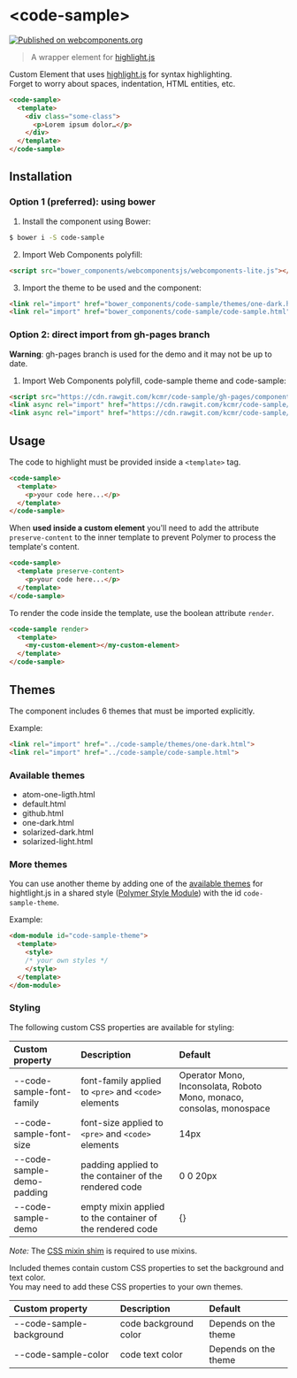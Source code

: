 # &lt;code-sample&gt;
[![Published on webcomponents.org](https://img.shields.io/badge/webcomponents.org-published-blue.svg?style=flat-square)](https://www.webcomponents.org/element/kcmr/code-sample)

> A wrapper element for [highlight.js](https://highlightjs.org/)

Custom Element that uses [highlight.js](https://highlightjs.org/) for syntax highlighting.   
Forget to worry about spaces, indentation, HTML entities, etc.

<!---
```html
<custom-element-demo>
  <template>
    <script src="../webcomponentsjs/webcomponents-lite.js"></script>
    <link rel="import" href="themes/one-dark.html">
    <link rel="import" href="code-sample.html">
    <next-code-block></next-code-block>
  </template>
</custom-element-demo>
```
-->
```html
<code-sample>
  <template>
    <div class="some-class">
      <p>Lorem ipsum dolor…</p>
    </div>
  </template>
</code-sample>
```


## Installation

### Option 1 (preferred): using bower
1. Install the component using Bower:
  ```bash
  $ bower i -S code-sample
  ```
2. Import Web Components polyfill:
  ```html
  <script src="bower_components/webcomponentsjs/webcomponents-lite.js"></script>
  ```
3. Import the theme to be used and the component:
  ```html
  <link rel="import" href="bower_components/code-sample/themes/one-dark.html"> 
  <link rel="import" href="bower_components/code-sample/code-sample.html"> 
  ```

### Option 2: direct import from gh-pages branch
**Warning**: gh-pages branch is used for the demo and it may not be up to date.

1. Import Web Components polyfill, code-sample theme and code-sample:
  ```html
  <script src="https://cdn.rawgit.com/kcmr/code-sample/gh-pages/components/webcomponentsjs/webcomponents-lite.js"></script>
  <link async rel="import" href="https://cdn.rawgit.com/kcmr/code-sample/gh-pages/components/code-sample/themes/one-dark.html">
  <link async rel="import" href="https://cdn.rawgit.com/kcmr/code-sample/gh-pages/components/code-sample/code-sample.html">
  ```

## Usage

The code to highlight must be provided inside a `<template>` tag.

```html
<code-sample>
  <template>
    <p>your code here...</p>
  </template>
</code-sample>
```

When **used inside a custom element** you'll need to add the attribute `preserve-content` to the inner template to prevent Polymer to process the template's content.

```html
<code-sample>
  <template preserve-content>
    <p>your code here...</p>
  </template>
</code-sample>
```

To render the code inside the template, use the boolean attribute `render`.

```html
<code-sample render>
  <template>
    <my-custom-element></my-custom-element>
  </template>
</code-sample>
```

## Themes

The component includes 6 themes that must be imported explicitly.

Example:

```html
<link rel="import" href="../code-sample/themes/one-dark.html">
<link rel="import" href="../code-sample/code-sample.html">
```

### Available themes

- atom-one-ligth.html
- default.html
- github.html
- one-dark.html
- solarized-dark.html
- solarized-light.html

### More themes

You can use another theme by adding one of the [available themes](https://github.com/isagalaev/highlight.js/tree/master/src/styles) for hightlight.js in a shared style ([Polymer Style Module](https://www.polymer-project.org/1.0/docs/devguide/styling#style-modules)) with the id `code-sample-theme`.

Example:

```html
<dom-module id="code-sample-theme">
  <template>
    <style>
    /* your own styles */
    </style>
  </template>
</dom-module>
```

### Styling

The following custom CSS properties are available for styling:

| Custom property                | Description                                                  | Default      |
|:-------------------------------|:-------------------------------------------------------------|:-------------|
| --code-sample-font-family      | font-family applied to `<pre>` and `<code>` elements         | Operator Mono, Inconsolata, Roboto Mono, monaco, consolas, monospace         |
| --code-sample-font-size        | font-size applied to `<pre>` and `<code>` elements           | 14px         |
| --code-sample-demo-padding     | padding applied to the container of the rendered code        | 0 0 20px     |
| --code-sample-demo             | empty mixin applied to the container of the rendered code    | {}           |

_Note:_ The [CSS mixin shim](https://www.polymer-project.org/2.0/docs/upgrade#css-custom-property-shim) is required to use mixins.

Included themes contain custom CSS properties to set the background and text color.   
You may need to add these CSS properties to your own themes.

| Custom property                | Description                             | Default     |
|:-------------------------------|:----------------------------------------|:------------|
| --code-sample-background       | code background color                   | Depends on the theme         |
| --code-sample-color            | code text color                         | Depends on the theme         |




